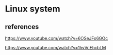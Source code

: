 
# Linux system

## references

https://www.youtube.com/watch?v=6OSeJFo6GOc

https://www.youtube.com/watch?v=1hvVcEhcbLM
